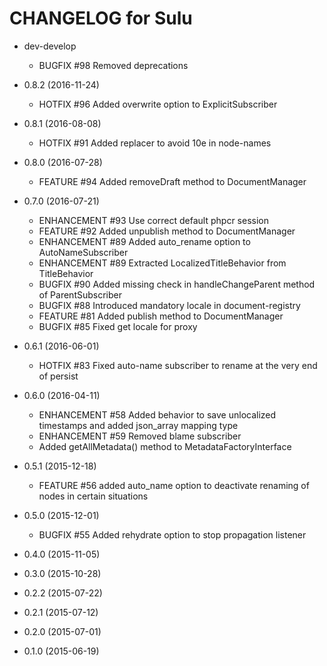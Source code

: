 CHANGELOG for Sulu
==================

* dev-develop
    * BUGFIX      #98 Removed deprecations

* 0.8.2 (2016-11-24)
    * HOTFIX      #96 Added overwrite option to ExplicitSubscriber

* 0.8.1 (2016-08-08)
    * HOTFIX      #91 Added replacer to avoid 10e in node-names

* 0.8.0 (2016-07-28)
    * FEATURE     #94 Added removeDraft method to DocumentManager

* 0.7.0 (2016-07-21)
    * ENHANCEMENT #93 Use correct default phpcr session
    * FEATURE     #92 Added unpublish method to DocumentManager
    * ENHANCEMENT #89 Added auto_rename option to AutoNameSubscriber
    * ENHANCEMENT #89 Extracted LocalizedTitleBehavior from TitleBehavior
    * BUGFIX      #90 Added missing check in handleChangeParent method of ParentSubscriber
    * BUGFIX      #88 Introduced mandatory locale in document-registry
    * FEATURE     #81 Added publish method to DocumentManager
    * BUGFIX      #85 Fixed get locale for proxy

* 0.6.1 (2016-06-01)
    * HOTFIX      #83 Fixed auto-name subscriber to rename at the very end of persist

* 0.6.0 (2016-04-11)
    * ENHANCEMENT #58 Added behavior to save unlocalized timestamps and added json_array mapping type
    * ENHANCEMENT #59 Removed blame subscriber
    * Added getAllMetadata() method to MetadataFactoryInterface

* 0.5.1 (2015-12-18)
    * FEATURE #56 added auto_name option to deactivate renaming of nodes in certain situations

* 0.5.0 (2015-12-01)
    * BUGFIX #55 Added rehydrate option to stop propagation listener

* 0.4.0 (2015-11-05)

* 0.3.0 (2015-10-28)

* 0.2.2 (2015-07-22)

* 0.2.1 (2015-07-12)

* 0.2.0 (2015-07-01)

* 0.1.0 (2015-06-19)
